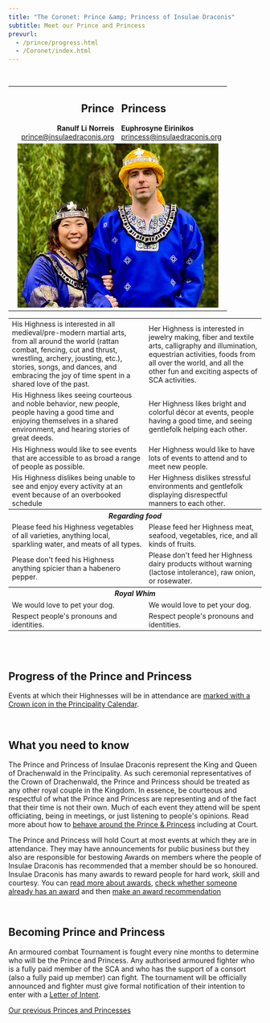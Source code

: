 ```yaml
---
title: "The Coronet: Prince &amp; Princess of Insulae Draconis"
subtitle: Meet our Prince and Princess
prevurl:
  - /prince/progress.html
  - /Coronet/index.html
---
```

<table class="table table-striped" style="align: center">
    <tbody>
      <tr>
        <td width="50%" style="text-align: right">
          <h2>Prince</h2>
          <strong>Ranulf Li Norreis</strong><br>
          <a href="mailto:prince@insulaedraconis.org" >prince@insulaedraconis.org</a>
        </td>
        <td width="50%" style="text-align: left"><h2>Princess</h2>
            <strong>Euphrosyne Eirinikos </strong><br>
          <a href="mailto:princess@insulaedraconis.org">princess@insulaedraconis.org</a> <br>
          </td>
      </tr>
      <tr>
        <td colspan="2" style="text-align: center">
          <img width="400" src="/coronet/images/Ranulf-Euphrosyne.jpg" class="rounded shadow m-3" alt="Prince and Princess of Insulae Draconis"><br>
        </td>
      </tr>
<br>
 <table width="500" cellspacing="0" cellpadding="2">
    <tbody>
      <tr>
        <td>His Highness is interested in all medieval/pre-modern martial arts, from all around the world (rattan combat, fencing, cut and thrust, wrestling, archery, jousting, etc.), stories, songs, and dances, and embracing the joy of time spent in a shared love of the past.</td>
        <td>Her Highness is interested in jewelry making, fiber and textile arts, calligraphy and illumination, equestrian activities, foods from all over the world, and all the other fun and exciting aspects of SCA activities.</td>
      </tr>
      <tr>
        <td>His Highness likes seeing courteous and noble behavior, new people, people having a good time and enjoying themselves in a shared environment, and hearing stories of great deeds.</td>
        <td>Her Highness likes bright and colorful décor at events, people having a good time, and seeing gentlefolk helping each other.</td>
      </tr>
      <tr>
        <td>
        His Highness would like to see events that are accessible to as broad a range of people as possible.
        </td>
        <td>
        Her Highness would like to have lots of events to attend and to meet new people.
        </td>
      </tr>
      <tr>
        <td>
         His Highness dislikes being unable to see and enjoy every activity at an event because of an overbooked schedule
        </td>
        <td>
         Her Highness dislikes stressful environments and gentlefolk displaying disrespectful manners to each other.
        </td>
      </tr>
      <tr>
        <th colspan="2" style="text-align: center"><i><b>Regarding food</b></i></th>
      </tr>
      <tr>
        <td>
         Please feed his Highness vegetables of all varieties, anything local, sparkling water, and meats of all types.
        </td>
        <td>
         Please feed her Highness meat, seafood, vegetables, rice, and all kinds of fruits. 
        </td>
      </tr>
      <tr>
        <td>
         Please don't feed his Highness anything spicier than a habenero pepper.
        </td>
        <td>
         Please don't feed her Highness dairy products without warning (lactose intolerance), raw onion, or rosewater.
        </td>
      </tr>
      <tr>
        <th colspan="2" style="text-align: center"><i><b>Royal Whim</b></i></th>
      </tr>
      <tr>
        <td>
         We would love to pet your dog.
        </td>
        <td>
         We would love to pet your dog. 
        </td>
      </tr>
      <tr>
        <td>
         Respect people's pronouns and identities.
        </td>
        <td>
         Respect people's pronouns and identities. 
        </td>
      </tr>

  </tbody>
  </table>
  


<br />

<br />
<div id="mainContent">

  <h2><a name="progress"></a>Progress of the Prince and Princess</h2>

  <p>
  Events at which their Highnesses will be in attendance are <a href="{% link events/index.html %}">marked with a Crown icon in the Principality Calendar</a>.
  </p>

  <br />

  <h2>What you need to know</h2>

  <p>The Prince and Princess of Insulae Draconis represent the King and Queen of Drachenwald in the Principality. As such ceremonial representatives of the Crown of Drachenwald, the Prince and Princess should be treated as any other royal couple in the Kingdom. In essence, be courteous and respectful of what the Prince and Princess are representing and of the fact that their time is not their own. Much of each event they attend will be spent officiating, being in meetings, or just listening to people's opinions. Read more about how to <a href="{% link coronet/behaviour-around-royal-couple.md %}">behave around the Prince &amp; Princess</a> including at Court.</p>

  <p>The Prince and Princess will hold Court at most events at which they are in attendance. They may have announcements for public business but they also are responsible for bestowing Awards on members where the people of Insulae Draconis has recommended that a member should be so honoured. Insulae Draconis has many awards to reward people for hard work, skill and courtesy. You can <a href="{% link activities/heraldry/awards.md %}">read more about awards</a>, <a href="http://op.drachenwald.sca.org/"> check whether someone already has an award</a> and then <a href="{% link coronet/recommend.html %}">make an award recommendation</a></p>

  <br />

  <h2>Becoming Prince and Princess</h2>

  <p>An armoured combat Tournament is fought every nine months to determine who will be the Prince and Princess.  Any authorised armoured fighter who is a fully paid member of the SCA and who has the support of a consort (also a fully paid up member) can fight.  The tournament will be officially announced and fighter must give formal notification of their intention to enter with a  <a href="{% link coronet/coronet-tourney.md %}#submit-a-letter-of-intent">Letter of Intent</a>.</p>

  <p class="text-center"><a class="btn btn-primary" href="{% link coronet/past.md %}">Our previous Princes and Princesses</a></p>
                        

</div>
